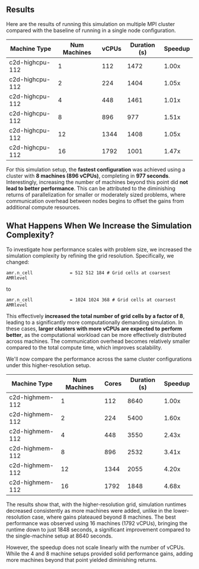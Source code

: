 
## Results

Here are the results of running this simulation on multiple MPI cluster compared
with the baseline of running in a single node configuration.

| Machine Type    | Num Machines | vCPUs | Duration (s) | Speedup |
| --------------- | ------------ | ----- | ------------ | ------- |
| c2d-highcpu-112 | 1            | 112   | 1472         | 1.00x   |
| c2d-highcpu-112 | 2            | 224   | 1404         | 1.05x   |
| c2d-highcpu-112 | 4            | 448   | 1461         | 1.01x   |
| c2d-highcpu-112 | 8            | 896   | 977          | 1.51x   |
| c2d-highcpu-112 | 12           | 1344  | 1408         | 1.05x   |
| c2d-highcpu-112 | 16           | 1792  | 1001         | 1.47x   |


For this simulation setup, the **fastest configuration** was achieved using a
cluster with **8 machines (896 vCPUs)**, completing in **977 seconds**.
Interestingly, increasing the number of machines beyond this point did
**not lead to better performance**. This can be attributed to the diminishing
returns of parallelization for smaller or moderately sized problems, where
communication overhead between nodes begins to offset the gains from additional
compute resources.

## What Happens When We Increase the Simulation Complexity?

To investigate how performance scales with problem size, we increased the
simulation complexity by refining the grid resolution. Specifically, we changed:

```
amr.n_cell              = 512 512 184 # Grid cells at coarsest AMRlevel
```

to

```
amr.n_cell              = 1024 1024 368 # Grid cells at coarsest AMRlevel
```

This effectively **increased the total number of grid cells by a factor of 8**,
leading to a significantly more computationally demanding simulation. In these
cases, **larger clusters with more vCPUs are expected to perform better**, as
the computational workload can be more effectively distributed across machines.
The communication overhead becomes relatively smaller compared to the total
compute time, which improves scalability.

We'll now compare the performance across the same cluster configurations under
this higher-resolution setup.

| Machine Type    | Num Machines | Cores | Duration (s) | Speedup |
| --------------- | ------------ | ----- | ------------ | ------- |
| c2d-highmem-112 | 1            | 112   | 8640         | 1.00x   |
| c2d-highmem-112 | 2            | 224   | 5400         | 1.60x   |
| c2d-highmem-112 | 4            | 448   | 3550         | 2.43x   |
| c2d-highmem-112 | 8            | 896   | 2532         | 3.41x   |
| c2d-highmem-112 | 12           | 1344  | 2055         | 4.20x   |
| c2d-highmem-112 | 16           | 1792  | 1848         | 4.68x   |


The results show that, with the higher-resolution grid, simulation runtimes
decreased consistently as more machines were added, unlike in the lower-resolution
case, where gains plateaued beyond 8 machines. The best performance was observed
using 16 machines (1792 vCPUs), bringing the runtime down to just 1848 seconds,
a significant improvement compared to the single-machine setup at 8640 seconds.

However, the speedup does not scale linearly with the number of vCPUs. While the
4 and 8 machine setups provided solid performance gains, adding more machines
beyond that point yielded diminishing returns.
